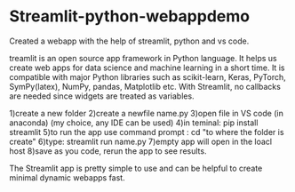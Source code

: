 # Streamlit-python-webappdemo
Created a webapp with the help of streamlit, python and vs code. 

treamlit is an open source app framework in Python language. It helps us create web apps for data science and machine learning in a short time. It is compatible with major Python libraries such as scikit-learn, Keras, PyTorch, SymPy(latex), NumPy, pandas, Matplotlib etc. With Streamlit, no callbacks are needed since widgets are treated as variables.

1)create a new folder
2)create a newfile name.py
3)open file in VS code (in anaconda) (my choice, any IDE can be used)
4)in teminal: pip install streamlit
5)to run the app use command prompt : cd "to where the folder is create"
6)type: streamlit run name.py
7)empty app will open in the loacl host
8)save as you code, rerun the app to see results.

The Streamlit app is pretty simple to use and can be helpful to create minimal dynamic webapps fast.

